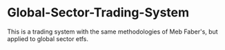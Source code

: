 # Global-Sector-Trading-System
This is a trading system with the same methodologies of Meb Faber's, but applied to global sector etfs. 
